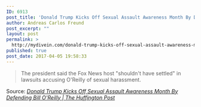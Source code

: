 ```yaml
---
ID: 6913
post_title: 'Donald Trump Kicks Off Sexual Assault Awareness Month By Defending Bill O&#8217;Reilly | The Huffington Post'
author: Andreas Carlos Freund
post_excerpt: ""
layout: post
permalink: >
  http://mydivein.com/donald-trump-kicks-off-sexual-assault-awareness-month-by-defending-bill-oreilly-the-huffington-post/
published: true
post_date: 2017-04-05 19:58:33
---
```

<blockquote><a href="http://www.huffingtonpost.com/entry/donald-trump-bill-oreilly-harassment_us_58e51f1ee4b0917d347635f9?ncid=inblnkushpmg00000009"><img class="alignnone size-full" src="http://54.210.60.61.xip.io/wp-content/uploads/2017/04/58e51f841500002000c7e1a3.jpeg" alt="" /></a>The president said the Fox News host "shouldn't have settled" in lawsuits accusing O'Reilly of sexual harassment.</blockquote>
Source: <em><a href="http://www.huffingtonpost.com/entry/donald-trump-bill-oreilly-harassment_us_58e51f1ee4b0917d347635f9">Donald Trump Kicks Off Sexual Assault Awareness Month By Defending Bill O'Reilly | The Huffington Post</a></em>